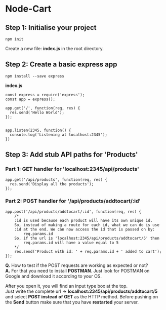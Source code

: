 # Node-Cart

## Step 1: Initialise your project

    npm init

Create a new file: **index.js** in the root directory.    

## Step 2: Create a basic express app

    npm install --save express

**index.js**

    const express = require('express');
    const app = express();

    app.get('/', function(req, res) {
      res.send('Hello World');
    });


    app.listen(2345, function() {
      console.log('Listening at localhost:2345');
    })

## Step 3: Add stub API paths for 'Products'

### Part 1: GET handler for 'localhost:2345/api/products'

    app.get('/api/products', function(req, res) {
      res.send('Display all the products');
    });

### Part 2: POST handler for '/api/products/addtocart/:id'

    app.post('/api/products/addtocart/:id', function(req, res) {
        /*
        :id is used because each product will have its own unique id.
        So, instead of making a route for each id, what we can do is use
        :id at the end. We can now access the id that is passed on by:
            req.params.id
        So, if the url is 'localhost:2345/api/products/addtocart/5' then
            req.params.id will have a value equal to 5
        */
        res.send('Product with id: ' + req.params.id + ' added to cart');
    });

**Q.** How to test if the POST requests are working as expected or not?  
**A.** For that you need to install **POSTMAN**. Just look for POSTMAN on Google and download it according to your OS.  

After you open it, you will find an input type box at the top.  
Just write the complete url -> **localhost:2345/api/products/addtocart/5** and select **POST instead of GET** as the HTTP method. Before pushing on the **Send** button make sure that you have **restarted** your server.
